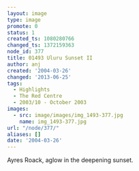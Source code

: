 ```yaml
---
layout: image
type: image
promote: 0
status: 1
created_ts: 1080280766
changed_ts: 1372159363
node_id: 377
title: 01493 Uluru Sunset II
author: anj
created: '2004-03-26'
changed: '2013-06-25'
tags:
  - Highlights
  - The Red Centre
  - 2003/10 - October 2003
images:
  - src: image/images/img_1493-377.jpg
    name: img_1493-377.jpg
url: "/node/377/"
aliases: []
date: '2004-03-26'
---
```

Ayres Roack, aglow in the deepening sunset.
